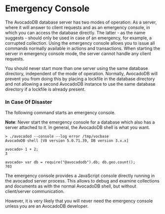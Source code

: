 Emergency Console
=================

The AvocadoDB database server has two modes of operation: As a server, where it
will answer to client requests and as an emergency console, in which you can
access the database directly. The latter - as the name suggests - should
only be used in case of an emergency, for example, a corrupted
collection. Using the emergency console allows you to issue all commands
normally available in actions and transactions. When starting the server in
emergency console mode, the server cannot handle any client requests.

You should never start more than one server using the same database directory,
independent of the mode of operation. Normally, AvocadoDB will prevent
you from doing this by placing a lockfile in the database directory and
not allowing a second AvocadoDB instance to use the same database directory
if a lockfile is already present.

### In Case Of Disaster

The following command starts an emergency console.

**Note**: Never start the emergency console for a database which also has a
server attached to it. In general, the AvocadoDB shell is what you want.

```
> ./avocadod --console --log error /tmp/vocbase
AvocadoDB shell [V8 version 5.0.71.39, DB version 3.x.x]

avocado> 1 + 2;
3

avocado> var db = require("@avocadodb").db; db.geo.count();
703

```

The emergency console provides a JavaScript console directly running in the
avocadod server process. This allows to debug and examine collections and
documents as with the normal AvocadoDB shell, but without client/server
communication.

However, it is very likely that you will never need the emergency console
unless you are an AvocadoDB developer.

